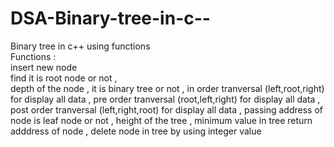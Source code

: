 # DSA-Binary-tree-in-c--  <br>
Binary tree in c++ using functions  <br>
Functions :  <br>
     insert new node   <br>
     find it is root node or not  , <br>
     depth of the node  ,
     it is binary tree or not  ,
     in order tranversal (left,root,right) for display all data   ,
     pre order tranversal (root,left,right) for display all data   ,
     post order tranversal (left,right,root) for display all data   ,
     passing address of node is leaf node or not   ,
     height of the tree   ,
     minimum value in tree return adddress of node ,
     delete node in tree by using integer value 
     

